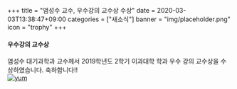 +++
title = "염성수 교수, 우수강의 교수상 수상"
date = 2020-03-03T13:38:47+09:00
categories = ["새소식"]
banner = "img/placeholder.png"
icon = "trophy"
+++

<!--more-->

#### 우수강의 교수상
염성수 대기과학과 교수께서 2019학년도 2학기 이과대학 학과 우수 강의 교수상을 수상하였습니다. 축하합니다!!
<br>
[![yum](/img/people/seongsooyum.jpg)](/people/seongsooyum)

